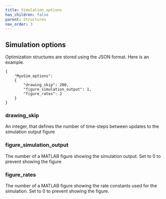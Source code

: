 ```yaml
---
title: Simulation_options
has_children: false
parent: Structures
nav_order: 3
---
```


## Simulation options

Optimization structures are stored using the JSON format. Here is an example.

````
{
	"MyoSim_options":
	{
        "drawing_skip": 200,
        "figure_simulation_output": 1,
		"figure_rates": 2
	}
}
````
### drawing_skip

An integer, that defines the number of time-steps between updates to the simulation output figure

### figure_simulation_output

The number of a MATLAB figure showing the simulation output. Set to 0 to prevent showing the figure

### figure_rates

The number of a MATLAB figure showing the rate constants used for the simulation. Set to 0 to prevent showing the figure.